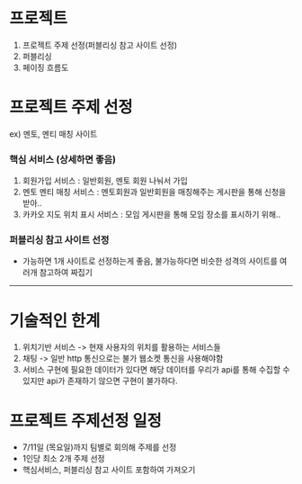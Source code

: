 # 프로젝트
1. 프로젝트 주제 선정(퍼블리싱 참고 사이트 선정)
2. 퍼블리싱
3. 페이징 흐름도

# 프로젝트 주제 선정
ex) 멘토, 멘티 매칭 사이트
### 핵심 서비스 (상세하면 좋음)
1. 회원가입 서비스 : 일반회원, 멘토 회원 나눠서 가입
2. 멘토 멘티 매칭 서비스 : 멘토회원과 일반회원을 매칭해주는 게시판을 통해 신청을 받아..
3. 카카오 지도 위치 표시 서비스 : 모임 게시판을 통해 모임 장소를 표시하기 위해..

### 퍼블리싱 참고 사이트 선정
- 가능하면 1개 사이트로 선정하는게 좋음, 불가능하다면 비슷한 성격의
사이트를 여러개 참고하여 짜집기

-----------------------------------------------------------

# 기술적인 한계
1. 위치기반 서비스 -> 현재 사용자의 위치를 활용하는 서비스들
2. 채팅 -> 일반 http 통신으로는 불가 웹소켓 통신을 사용해야함
3. 서비스 구현에 필요한 데이터가 있다면 해당 데이터를 우리가 api를 통해 수집할 수 있지만
api가 존재하기 않으면 구현이 불가하다.

# 프로젝트 주제선정 일정
- 7/11일 (목요일)까지 팀별로 회의해 주제를 선정
- 1인당 최소 2개 주제 선정
- 핵심서비스, 퍼블리싱 참고 사이트 포함하여 가져오기








